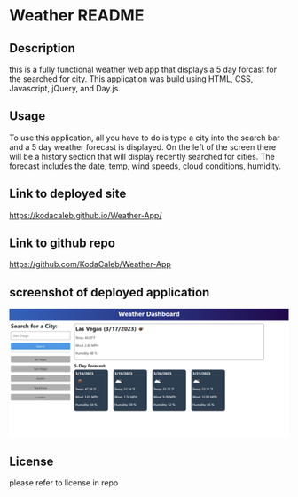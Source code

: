 # Weather README

## Description
this is a fully functional weather web app that displays a 5 day forcast for the searched for city. This application was build using HTML, CSS, Javascript, jQuery, and Day.js.


## Usage
To use this application, all you have to do is type a city into the search bar and a 5 day weather forecast is displayed. On the left of the screen there will be a history section that will display recently searched for cities. The forecast includes the date, temp, wind speeds, cloud conditions, humidity.

## Link to deployed site

https://kodacaleb.github.io/Weather-App/

## Link to github repo

https://github.com/KodaCaleb/Weather-App

## screenshot of deployed application

![Screenshot](./Assets/Screenshot.png)


## License
please refer to license in repo